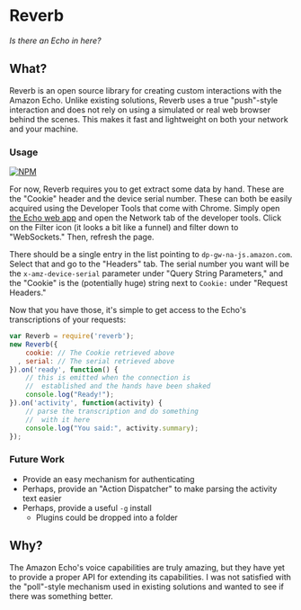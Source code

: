 Reverb
======

*Is there an Echo in here?*

## What?

Reverb is an open source library for creating custom interactions
with the Amazon Echo. Unlike existing solutions, Reverb uses a
true "push"-style interaction and does not rely on using a 
simulated or real web browser behind the scenes. This makes it
fast and lightweight on both your network and your machine.

### Usage

[![NPM](https://nodei.co/npm/reverb.png?mini=true)](https://nodei.co/npm/reverb/)

For now, Reverb requires you to get extract some data by hand.
These are the "Cookie" header and the device serial number. These
can both be easily acquired using the Developer Tools that come
with Chrome. Simply open [the Echo web app](http://echo.amazon.com)
and open the Network tab of the developer tools. Click on the
Filter icon (it looks a bit like a funnel) and filter down to
"WebSockets." Then, refresh the page. 

There should be a single entry in the list pointing to 
`dp-gw-na-js.amazon.com`. Select that and go to the "Headers" tab.
The serial number you want will be the `x-amz-device-serial` 
parameter under "Query String Parameters," and the "Cookie"
is the (potentially huge) string next to `Cookie:` under 
"Request Headers."

Now that you have those, it's simple to get access to the 
Echo's transcriptions of your requests:

```javascript
var Reverb = require('reverb');
new Reverb({
    cookie: // The Cookie retrieved above
  , serial: // The serial retrieved above
}).on('ready', function() {
    // this is emitted when the connection is
    //  established and the hands have been shaked
    console.log("Ready!");
}).on('activity', function(activity) {
    // parse the transcription and do something
    //  with it here
    console.log("You said:", activity.summary);
});
```

### Future Work

* Provide an easy mechanism for authenticating
* Perhaps, provide an "Action Dispatcher" to make parsing the activity text easier
* Perhaps, provide a useful `-g` install
    * Plugins could be dropped into a folder

## Why?

The Amazon Echo's voice capabilities are truly amazing, but
they have yet to provide a proper API for extending its
capabilities. I was not satisfied with the "poll"-style 
mechanism used in existing solutions and wanted to see if
there was something better.
